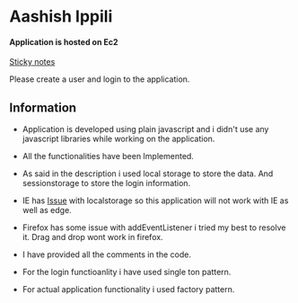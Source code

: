 # Aashish Ippili
#### Application is hosted on Ec2
[Sticky notes]

Please create a user and login to the application.
## Information
* Application is developed using plain javascript and i didn't use any javascript libraries while working on the application.<br />
* All the functionalities have been Implemented.<br />
* As said in the description i used local storage to store the data. And sessionstorage to store the login information.<br />
* IE has [Issue] with localstorage so this application will not work with IE as well as edge.<br />
* Firefox has some issue with addEventListener i tried my best to resolve it. Drag and drop wont work in firefox.<br />

* I have provided all the comments in the code.<br />

* For the login functioanlity i have used single ton pattern.<br />
* For actual application functionality i used factory pattern.<br />


[Sticky Notes]: <http://ec2-18-216-178-101.us-east-2.compute.amazonaws.com:8080/ensue/login.html>
[Issue]: <https://developer.microsoft.com/en-us/microsoft-edge/platform/issues/8816771/>
